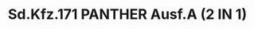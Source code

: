 ---
layout: product
title: "Sd.Kfz.171 PANTHER Ausf.A (2 IN 1)"
price: "3600" 
desc: "Maketa"
img_path: "/assets/img/DRA7546.webp"
brand: "Dragon"
available: false
special_offer: false
new: false
soon: false
cat: "010000"
subcat: "010600"
subsubcat: "0N/A"
sifra: "DRA7546"
popular: false
spec: false
---